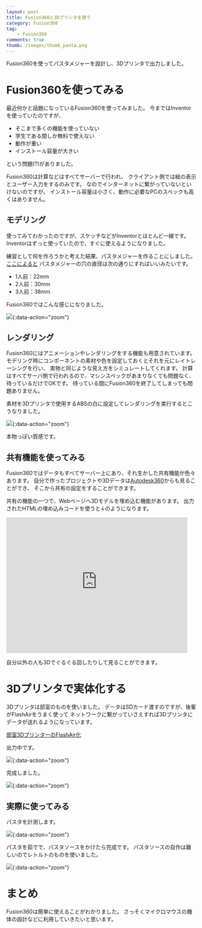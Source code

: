 ```yaml
---
layout: post
title: Fusion360と3Dプリンタを使う
category: Fusion360
tag:
    - Fusion360
comments: true
thumb: /images/thumb_pasta.png
---
```

Fusion360を使ってパスタメジャーを設計し、3Dプリンタで出力しました。


# Fusion360を使ってみる

最近何かと話題になっているFusion360を使ってみました。
今まではInventorを使っていたのですが、

* そこまで多くの機能を使っていない
* 学生である間しか無料で使えない
* 動作が重い
* インストール容量が大きい

という問題(?)がありました。

Fusion360は計算などはすべてサーバーで行われ、
クライアント側では絵の表示とユーザー入力をするのみです。
なのでインターネットに繋がっていないといけないのですが、
インストール容量は小さく、動作に必要なPCのスペックも高くはありません。


## モデリング

使ってみてわかったのですが、スケッチなどがInventorとほとんど一緒です。
Inventorはずっと使っていたので、すぐに使えるようになりました。

練習として何を作ろうかと考えた結果、パスタメジャーを作ることにしました。
[ここによると](http://kakublog.jp/mono/salus-measure/)
パスタメジャーの穴の直径は次の通りにすればいいみたいです。

* 1人前：22mm
* 2人前：30mm
* 3人前：38mm

Fusion360ではこんな感じになりました。

![](/images/pasta_fusion.png){:data-action="zoom"}


## レンダリング

Fusion360にはアニメーションやレンダリングをする機能も用意されています。
モデリング時にコンポーネントの素材や色を設定しておくとそれを元にレイトレーシングを行い、
実物と同じような見え方をシミュレートしてくれます。
計算はすべてサーバ側で行われるので、マシンスペックがあまりなくても問題なく、待っているだけでOKです。
待っている間にFusion360を終了してしまっても問題ありません。

素材を3Dプリンタで使用するABSの白に設定してレンダリングを実行するとこうなりました。

![](/images/pasta_render.png){:data-action="zoom"}

本物っぽい質感です。


## 共有機能を使ってみる

Fusion360ではデータもすべてサーバー上にあり、それ生かした共有機能が色々あります。
自分で作ったプロジェクトや3Dデータは[Autodesk360](https://myhub.autodesk360.com)からも見ることができ、
そこから共有の設定をすることができます。

共有の機能の一つで、Webページへ3Dモデルを埋め込む機能があります。
出力されたHTMLの埋め込みコードを使うと↓のようになります。

<iframe src="https://myhub.autodesk360.com/ue28e573b/shares/public/SH7f1edQT22b515c761ed320f0e5e34e7ddb?mode=embed" width="480" height="360" allowfullscreen="true" webkitallowfullscreen="true" mozallowfullscreen="true"  frameborder="0"></iframe>

自分以外の人も3Dでぐるぐる回したりして見ることができます。


# 3Dプリンタで実体化する

3Dプリンタは部室のものを使いました。
データはSDカード渡すのですが、後輩がFlashAirをうまく使って
ネットワークに繋がっていさえすれば3Dプリンタにデータが送れるようになっています。

[部室3DプリンターのFlashAir化](http://titech-ssr.blog.jp/archives/1058326152.html)

出力中です。

![](/images/pasta_3d.jpg){:data-action="zoom"}

完成しました。

![](/images/pasta_output.jpg){:data-action="zoom"}


## 実際に使ってみる

パスタを計測します。

![](/images/pasta_hand.jpg){:data-action="zoom"}

パスタを茹でで、パスタソースをかけたら完成です。
パスタソースの自作は難しいのでレトルトのものを使いました。

![](/images/pasta_source.jpg){:data-action="zoom"}


# まとめ
Fusion360は簡単に使えることがわかりました。
さっそくマイクロマウスの機体の設計などに利用していきたいと思います。
